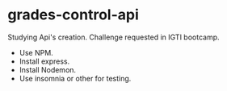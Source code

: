 # grades-control-api

Studying Api's creation. Challenge requested in IGTI bootcamp.

- Use NPM.
- Install express.
- Install Nodemon.
- Use insomnia or other for testing.
